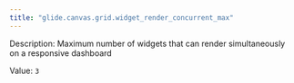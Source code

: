 ```yaml
---
title: "glide.canvas.grid.widget_render_concurrent_max"
---
```


Description: Maximum number of widgets that can render simultaneously on a responsive dashboard

Value: `3`